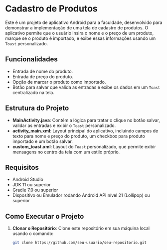 # Cadastro de Produtos

Este é um projeto de aplicativo Android para a faculdade, desenvolvido para demonstrar a implementação de uma tela de cadastro de produtos. O aplicativo permite que o usuário insira o nome e o preço de um produto, marque se o produto é importado, e exibe essas informações usando um `Toast` personalizado.

## Funcionalidades

- Entrada de nome do produto.
- Entrada de preço do produto.
- Opção de marcar o produto como importado.
- Botão para salvar que valida as entradas e exibe os dados em um `Toast` centralizado na tela.

## Estrutura do Projeto

- **MainActivity.java**: Contém a lógica para tratar o clique no botão salvar, validar as entradas e exibir o `Toast` personalizado.
- **activity_main.xml**: Layout principal do aplicativo, incluindo campos de texto para nome e preço do produto, um checkbox para produto importado e um botão salvar.
- **custom_toast.xml**: Layout do `Toast` personalizado, que permite exibir mensagens no centro da tela com um estilo próprio.

## Requisitos

- Android Studio
- JDK 11 ou superior
- Gradle 7.0 ou superior
- Dispositivo ou Emulador rodando Android API nível 21 (Lollipop) ou superior

## Como Executar o Projeto

1. **Clonar o Repositório**: Clone este repositório em sua máquina local usando o comando:

   ```bash
   git clone https://github.com/seu-usuario/seu-repositorio.git

